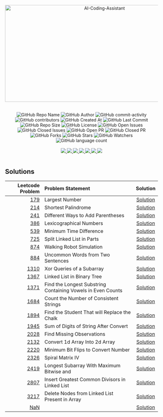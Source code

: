 <div align="center">
    <img src="https://socialify.git.ci/yashksaini-coder/September-Leetcode-Daily-2024/image?forks=1&issues=1&language=1&name=1&pattern=Diagonal%20Stripes&pulls=1&stargazers=1&theme=Auto" alt="AI-Coding-Assistant" width="640" height="320" />
</div>
<br><br>

<div align="center">
    <img alt="GitHub Repo Name" src="https://img.shields.io/badge/Repo-September_Leetcode_Daily_2024-blue">
    <img alt="GitHub Author" src="https://img.shields.io/badge/Author-Yash%20K.%20Saini-1D3557">
    <img alt="GitHub commit-activity" src="https://img.shields.io/github/commit-activity/t/yashksaini-coder/September-Leetcode-Daily-2024">
    <img alt="GitHub contributors" src="https://img.shields.io/github/contributors/yashksaini-coder/September-Leetcode-Daily-2024">
    <img alt="GitHub Created At" src="https://img.shields.io/github/created-at/yashksaini-coder/September-Leetcode-Daily-2024">
    <img alt="GitHub Last Commit" src="https://img.shields.io/github/last-commit/yashksaini-coder/September-Leetcode-Daily-2024">
    <img alt="GitHub Repo Size" src="https://img.shields.io/github/repo-size/yashksaini-coder/September-Leetcode-Daily-2024">
    <img alt="GitHub License" src="https://img.shields.io/github/license/yashksaini-coder/September-Leetcode-Daily-2024">
    <img alt="GitHub Open Issues" src="https://img.shields.io/github/issues/yashksaini-coder/September-Leetcode-Daily-2024">
    <img alt="GitHub Closed Issues" src="https://img.shields.io/github/issues-closed/yashksaini-coder/September-Leetcode-Daily-2024">
    <img alt="GitHub Open PR" src="https://img.shields.io/github/issues-pr/yashksaini-coder/September-Leetcode-Daily-2024">
    <img alt="GitHub Closed PR" src="https://img.shields.io/github/issues-pr-closed/yashksaini-coder/September-Leetcode-Daily-2024">
    <img alt="GitHub Forks" src="https://img.shields.io/github/forks/yashksaini-coder/September-Leetcode-Daily-2024">
    <img alt="GitHub Stars" src="https://img.shields.io/github/stars/yashksaini-coder/September-Leetcode-Daily-2024">
    <img alt="GitHub Watchers" src="https://img.shields.io/github/watchers/yashksaini-coder/September-Leetcode-Daily-2024">
    <img alt="GitHub language count" src="https://img.shields.io/github/languages/count/yashksaini-coder/September-Leetcode-Daily-2024">
</div>
<br>


<div align='center'>
    <a href="mailto:ys3853428@gmail.com"> <img src="https://img.shields.io/badge/Gmail-D14836?style=for-the-badge&logo=gmail&logoColor=white"> </a>
    <a href="https://github.com/yashksaini-coder"> <img src="https://img.shields.io/badge/GitHub-100000?style=for-the-badge&logo=github&logoColor=white"> </a>
    <a href="https://medium.com/@yashksaini"> <img src="https://img.shields.io/badge/Medium-12100E?style=for-the-badge&logo=medium&logoColor=white"> </a>
    <a href="https://www.linkedin.com/in/yashksaini/"> <img src="https://img.shields.io/badge/LinkedIn-0077B5?style=for-the-badge&logo=linkedin&logoColor=white"> </a>
    <a href="https://bento.me/yashksaini"> <img src="https://img.shields.io/badge/Bento-768CFF.svg?style=for-the-badge&logo=Bento&logoColor=white"> </a>
    <a href="https://www.instagram.com/yashksaini.codes/"> <img src="https://img.shields.io/badge/Instagram-%23FF006E.svg?style=for-the-badge&logo=Instagram&logoColor=white"> </a>
    <a href="https://twitter.com/EasycodesDev"> <img src="https://img.shields.io/badge/X-%23000000.svg?style=for-the-badge&logo=X&logoColor=white"> </a>
</div>
<br>

## Solutions

















<!-- SOLUTIONS TABLE BEGIN -->
| Leetcode Problem | Problem Statement | Solution |
|---:|:-----|:----:|
| [179](https://leetcode.com/problems/largest-number/) | Largest Number | [Solution](./179-largest-number/largest-number.java) |
| [214](https://leetcode.com/problems/shortest-palindrome/) | Shortest Palindrome | [Solution](./214-shortest-palindrome/shortest-palindrome.java) |
| [241](https://leetcode.com/problems/different-ways-to-add-parentheses/) | Different Ways to Add Parentheses | [Solution](./241-different-ways-to-add-parentheses/different-ways-to-add-parentheses.java) |
| [386](https://leetcode.com/problems/lexicographical-numbers/) | Lexicographical Numbers | [Solution](./386-lexicographical-numbers/lexicographical-numbers.java) |
| [539](https://leetcode.com/problems/minimum-time-difference/) | Minimum Time Difference | [Solution](./539-minimum-time-difference/minimum-time-difference.java) |
| [725](https://leetcode.com/problems/split-linked-list-in-parts/) | Split Linked List in Parts | [Solution](./725-split-linked-list-in-parts/split-linked-list-in-parts.java) |
| [874](https://leetcode.com/problems/walking-robot-simulation/) | Walking Robot Simulation | [Solution](./874-walking-robot-simulation/walking-robot-simulation.java) |
| [884](https://leetcode.com/problems/uncommon-words-from-two-sentences/) | Uncommon Words from Two Sentences | [Solution](./884-uncommon-words-from-two-sentences/uncommon-words-from-two-sentences.java) |
| [1310](https://leetcode.com/problems/xor-queries-of-a-subarray/) | Xor Queries of a Subarray | [Solution](./1310-xor-queries-of-a-subarray/xor-queries-of-a-subarray.java) |
| [1367](https://leetcode.com/problems/linked-list-in-binary-tree/) | Linked List in Binary Tree | [Solution](./1367-linked-list-in-binary-tree/linked-list-in-binary-tree.java) |
| [1371](https://leetcode.com/problems/find-the-longest-substring-containing-vowels-in-even-counts/) | Find the Longest Substring Containing Vowels in Even Counts | [Solution](./1371-find-the-longest-substring-containing-vowels-in-even-counts/find-the-longest-substring-containing-vowels-in-even-counts.java) |
| [1684](https://leetcode.com/problems/count-the-number-of-consistent-strings/) | Count the Number of Consistent Strings | [Solution](./1684-count-the-number-of-consistent-strings/count-the-number-of-consistent-strings.java) |
| [1894](https://leetcode.com/problems/find-the-student-that-will-replace-the-chalk/) | Find the Student That will Replace the Chalk | [Solution](./1894-find-the-student-that-will-replace-the-chalk/find-the-student-that-will-replace-the-chalk.java) |
| [1945](https://leetcode.com/problems/sum-of-digits-of-string-after-convert/) | Sum of Digits of String After Convert | [Solution](./1945-sum-of-digits-of-string-after-convert/sum-of-digits-of-string-after-convert.java) |
| [2028](https://leetcode.com/problems/find-missing-observations/) | Find Missing Observations | [Solution](./2028-find-missing-observations/find-missing-observations.java) |
| [2132](https://leetcode.com/problems/convert-1d-array-into-2d-array/) | Convert 1d Array Into 2d Array | [Solution](./2132-convert-1d-array-into-2d-array/convert-1d-array-into-2d-array.java) |
| [2220](https://leetcode.com/problems/minimum-bit-flips-to-convert-number/) | Minimum Bit Flips to Convert Number | [Solution](./2220-minimum-bit-flips-to-convert-number/minimum-bit-flips-to-convert-number.java) |
| [2326](https://leetcode.com/problems/spiral-matrix-iv/) | Spiral Matrix IV | [Solution](./2326-spiral-matrix-iv/spiral-matrix-iv.java) |
| [2419](https://leetcode.com/problems/longest-subarray-with-maximum-bitwise-and/) | Longest Subarray With Maximum Bitwise and | [Solution](./2419-longest-subarray-with-maximum-bitwise-and/longest-subarray-with-maximum-bitwise-and.java) |
| [2807](https://leetcode.com/problems/insert-greatest-common-divisors-in-linked-list/) | Insert Greatest Common Divisors in Linked List | [Solution](./2807-insert-greatest-common-divisors-in-linked-list/insert-greatest-common-divisors-in-linked-list.java) |
| [3217](https://leetcode.com/problems/delete-nodes-from-linked-list-present-in-array/) | Delete Nodes from Linked List Present in Array | [Solution](./3217-delete-nodes-from-linked-list-present-in-array/delete-nodes-from-linked-list-present-in-array.java) |
| [NaN](https://leetcode.com/problems//) |  | [Solution](./scripts/.java) |
<!-- SOLUTIONS TABLE END -->

<br>